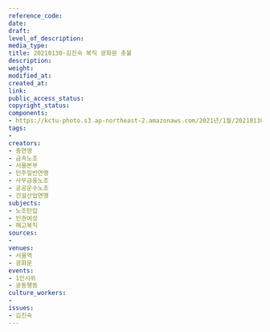 ```yaml
---
reference_code: 
date: 
draft: 
level_of_description: 
media_type: 
title: 20210130-김진숙 복직 광화문 촛불
description: 
weight: 
modified_at: 
created_at: 
link: 
public_access_status: 
copyright_status: 
components:
- https://kctu-photo.s3.ap-northeast-2.amazonaws.com/2021년/1월/20210130-김진숙+복직+광화문+촛불/_5D48898.jpg
tags:
- 
creators:
- 총연맹
- 금속노조
- 서울본부
- 민주일반연맹
- 사무금융노조
- 공공운수노조
- 건설산업연맹
subjects:
- 노조탄압
- 인권여성
- 해고복직
sources:
- 
venues:
- 서울역
- 광화문
events:
- 1인시위
- 공동행동
culture_workers:
- 
issues:
- 김진숙
---
```


